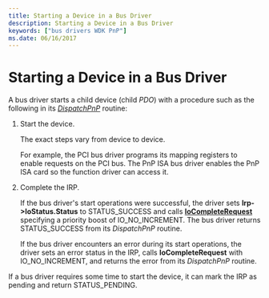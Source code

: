 ```yaml
---
title: Starting a Device in a Bus Driver
description: Starting a Device in a Bus Driver
keywords: ["bus drivers WDK PnP"]
ms.date: 06/16/2017
---
```


# Starting a Device in a Bus Driver





A bus driver starts a child device (child *PDO*) with a procedure such as the following in its [*DispatchPnP*](/windows-hardware/drivers/ddi/wdm/nc-wdm-driver_dispatch) routine:

1.  Start the device.

    The exact steps vary from device to device.

    For example, the PCI bus driver programs its mapping registers to enable requests on the PCI bus. The PnP ISA bus driver enables the PnP ISA card so the function driver can access it.

2.  Complete the IRP.

    If the bus driver's start operations were successful, the driver sets **Irp-&gt;IoStatus.Status** to STATUS\_SUCCESS and calls [**IoCompleteRequest**](/windows-hardware/drivers/ddi/wdm/nf-wdm-iocompleterequest) specifying a priority boost of IO\_NO\_INCREMENT. The bus driver returns STATUS\_SUCCESS from its *DispatchPnP* routine.

    If the bus driver encounters an error during its start operations, the driver sets an error status in the IRP, calls **IoCompleteRequest** with IO\_NO\_INCREMENT, and returns the error from its *DispatchPnP* routine.

If a bus driver requires some time to start the device, it can mark the IRP as pending and return STATUS\_PENDING.

 

